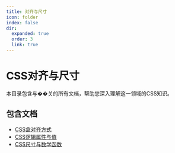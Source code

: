 ```yaml
---
title: 对齐与尺寸
icon: folder
index: false
dir:
  expanded: true
  order: 3
  link: true
---
```


# CSS对齐与尺寸

本目录包含与��关的所有文档，帮助您深入理解这一领域的CSS知识。

## 包含文档
- [CSS盒对齐方式](./01-盒对齐方式.md)
- [CSS逻辑属性与值](./02-逻辑属性与值.md)
- [CSS尺寸与数学函数](./03-尺寸与数学函数.md)
